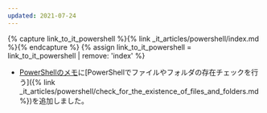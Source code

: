```yaml
---
updated: 2021-07-24
---
```

{% capture link_to_it_powershell %}{% link _it_articles/powershell/index.md %}{% endcapture %}
{% assign link_to_it_powershell = link_to_it_powershell | remove: 'index' %}

- [PowerShellのメモ]({{link_to_it_powershell}})に[PowerShellでファイルやフォルダの存在チェックを行う]({% link _it_articles/powershell/check_for_the_existence_of_files_and_folders.md %})を追加しました。
